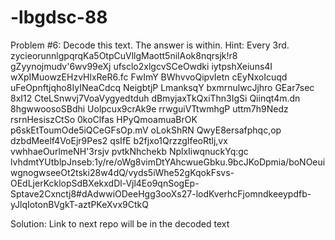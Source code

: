 # -lbgdsc-88

Problem #6: Decode this text. The answer is within. 
Hint: Every 3rd.
zycieorunnlgpqrqKa5OtpCuVllgMaott5nilAok8nqrsjk!r8 gZyynojmudv'6wv99eXj ufsclo2xlgcvSCeOwdki iytpshXeiuns4I wXpIMuowzEHzvHlxReR6.fc FwImY BWhvvoQipvIetn cEyNxoIcuqd uFeOpnftjqho8IyINeaCdcq NeigbtjP LmanksqY bxmrnulwcJjhro GEar7sec 8xI12 CteLSnwvj7VoaVygyedtduh dBmyjaxTkQxiThn3IgSi Qiinqt4m.dn 8hgwwoosoSBdhi Uolpcux9crAk9e rrwguiVTtwmhgP uttm7h9Nedz rsrnHesiszCtSo 0koClfas HPyQmoamuaBrOK p6skEtToumOde5iQCeGFsOp.mV oLokShRN QwyE8ersafphqc,op dzbdMeelf4VoEjr9Pes2 qsIfE b2fjxo1QrzzgIfeoRtlj,vx vwhhaeOurlmeNH'3rsjv pvtkNhchekb NplxIiwqnuckYq:gc lvhdmtYUtblpJnseb:1y/re/oWg8vimDtYAhcwueGbku.9bcJKoDpmia/boNOeuiwgnogwseeOt2tski28w4dQ/vyds5iWhe52gKqokFsvs-OEdLjerKcklopSdBXekxdDl-Vjl4Eo9qnSogEp-Sptave2Cxnctj8#dAdwwiODeeHgg3ooXs27-lodKverhcFjomndkeeypdfb-yJlqIotonBVgkT-aztPKeXvx9CtkQ



Solution: Link to next repo will be in the decoded text
